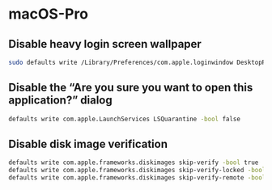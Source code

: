 # macOS-Pro

## Disable heavy login screen wallpaper

```bash
sudo defaults write /Library/Preferences/com.apple.loginwindow DesktopPicture ""
```


## Disable the “Are you sure you want to open this application?” dialog

```bash
defaults write com.apple.LaunchServices LSQuarantine -bool false
```


## Disable disk image verification
```bash
defaults write com.apple.frameworks.diskimages skip-verify -bool true
defaults write com.apple.frameworks.diskimages skip-verify-locked -bool true
defaults write com.apple.frameworks.diskimages skip-verify-remote -bool true
```
